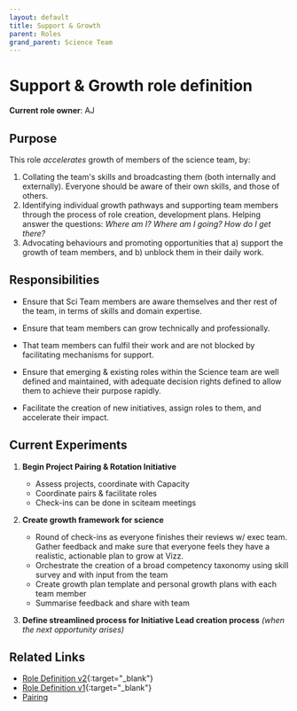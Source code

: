 ```yaml
---
layout: default
title: Support & Growth
parent: Roles
grand_parent: Science Team
---
```

# Support & Growth role definition

**Current role owner**: AJ

## Purpose

This role *accelerates* growth of members of the science team, by:
 
1. Collating the team's skills and broadcasting them (both internally and externally). Everyone should be aware of their own skills, and those of others.
2. Identifying individual growth pathways and supporting team members through the process of role creation, development plans. Helping answer the questions: _Where am I? Where am I going? How do I get there?_
3. Advocating behaviours and promoting opportunities that a) support the growth of team members, and b) unblock them in their daily work.
## Responsibilities

- Ensure that Sci Team members are aware themselves and ther rest of the team, in terms of skills and domain expertise.

- Ensure that team members can grow technically and professionally.

- That team members can fulfil their work and are not blocked by facilitating mechanisms for support.

- Ensure that emerging & existing roles within the Science team are well defined and maintained, with adequate decision rights defined to allow them to achieve their purpose rapidly.

- Facilitate the creation of new initiatives, assign roles to them, and accelerate their impact.

## Current Experiments

1. **Begin Project Pairing & Rotation Initiative**

    - Assess projects, coordinate with Capacity
    - Coordinate pairs & facilitate roles
    - Check-ins can be done in sciteam meetings

2. **Create growth framework for science**
   
    - Round of check-ins as everyone finishes their reviews w/ exec team. Gather feedback and make sure that everyone feels they have a realistic, actionable plan to grow at Vizz.
    - Orchestrate the creation of a broad competency taxonomy using skill survey and with input from the team
    - Create growth plan template and personal growth plans with each team member
    - Summarise feedback and share with team

3. **Define streamlined process for Initiative Lead creation process** 
*(when the next opportunity arises)*
## Related Links

* [Role Definition v2](https://docs.google.com/document/d/1wstNSI6X-O84blD_ZoXC6GRy9cg6wxdDYd5mcLIr_y4/edit?usp=sharing){:target="_blank"}
* [Role Definition v1](https://docs.google.com/document/d/1-XrxbV6VNOs8ZfAHU7a1scTQId92aVOCzvbcH2hNkL0/edit?usp=sharing){:target="_blank"}
* [Pairing](/devismos/docs/sciteam/recurrent-activities/pairing)